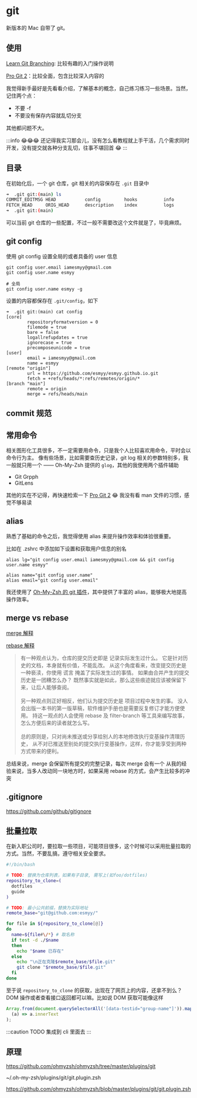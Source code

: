 # git

新版本的 Mac 自带了 git。

## 使用

[Learn Git Branching](https://learngitbranching.js.org/?locale=zh_CN): 比较有趣的入门操作说明

[Pro Git 2](https://git-scm.com/book/zh/)：比较全面，包含比较深入内容的

我觉得新手最好是先看看介绍，了解基本的概念，自己练习练习一些场景。当然，记住两个点：

- 不要 -f
- 不要没有保存内容就乱切分支

其他都问题不大。

:::info 😂😂😂
还记得我实习那会儿，没有怎么看教程就上手干活，几个需求同时开发，没有提交就各种分支乱切，往事不堪回首 😂
:::

## 目录

在初始化后，一个 git 仓库，git 相关的内容保存在 `.git` 目录中

```bash
➜  .git git:(main) ls
COMMIT_EDITMSG HEAD           config         hooks          info           objects        refs
FETCH_HEAD     ORIG_HEAD      description    index          logs           packed-refs
➜  .git git:(main)
```

可以当前 git 仓库的一些配置，不过一般不需要改这个文件就是了，毕竟麻烦。

## git config

使用 git config 设置全局的或者具备的 user 信息

```shell
git config user.email iamesmyy@gmail.com
git config user.name esmyy

# 全局
git config user.name esmyy -g
```

设置的内容都保存在 `.git/config`，如下

```shell {9-11}
➜  .git git:(main) cat config
[core]
        repositoryformatversion = 0
        filemode = true
        bare = false
        logallrefupdates = true
        ignorecase = true
        precomposeunicode = true
[user]
        email = iamesmyy@gmail.com
        name = esmyy
[remote "origin"]
        url = https://github.com/esmyy/esmyy.github.io.git
        fetch = +refs/heads/*:refs/remotes/origin/*
[branch "main"]
        remote = origin
        merge = refs/heads/main
```

## commit 规范

## 常用命令

相关图形化工具很多，不一定需要用命令，只是我个人比较喜欢用命令，平时会以命令行为主。
像有些场景，比如需要查历史记录，git log 相关的参数特别多，我一般就只用一个 —— Oh-My-Zsh 提供的 `glog`，其他的我使用两个插件辅助

- Git Grpph
- GitLens

其他的实在不记得，再快速检索一下 [Pro Git 2](https://git-scm.com/book/zh/v2/) 😂 我没有看 man 文件的习惯，感觉不够易读

## alias

熟悉了基础的命令之后，我觉得使用 alias 来提升操作效率和体验很重要。

比如在 .zshrc 中添加如下设置和获取用户信息的别名

```shell
alias lg="git config user.email iamesmyy@gmail.com && git config user.name esmyy"

alias name="git config user.name"
alias email="git config user.email"
```

我还使用了 [Oh-My-Zsh 的 git 插件](https://github.com/ohmyzsh/ohmyzsh/blob/master/plugins/git/git.plugin.zsh)，其中提供了丰富的 alias，能够极大地提高操作效率。

## merge vs rebase

[merge 解释](https://git-scm.com/book/zh/v2/Git-%E5%88%86%E6%94%AF-%E5%88%86%E6%94%AF%E7%9A%84%E6%96%B0%E5%BB%BA%E4%B8%8E%E5%90%88%E5%B9%B6#_basic_merging)

[rebase 解释](https://git-scm.com/book/zh/v2/Git-%E5%88%86%E6%94%AF-%E5%8F%98%E5%9F%BA)

> 有一种观点认为，仓库的提交历史即是 记录实际发生过什么。 它是针对历史的文档，本身就有价值，不能乱改。 从这个角度看来，改变提交历史是一种亵渎，你使用 谎言 掩盖了实际发生过的事情。 如果由合并产生的提交历史是一团糟怎么办？ 既然事实就是如此，那么这些痕迹就应该被保留下来，让后人能够查阅。 <br/><br/>
> 另一种观点则正好相反，他们认为提交历史是 项目过程中发生的事。 没人会出版一本书的第一版草稿，软件维护手册也是需要反复修订才能方便使用。 持这一观点的人会使用 rebase 及 filter-branch 等工具来编写故事，怎么方便后来的读者就怎么写。 <br/><br/>
> 总的原则是，只对尚未推送或分享给别人的本地修改执行变基操作清理历史， 从不对已推送至别处的提交执行变基操作，这样，你才能享受到两种方式带来的便利。

总结来说，merge 会保留所有提交的完整记录，每次 merge 会有一个
从我的经验来说，当多人改动同一块地方时，如果采用 rebase 的方式，会产生比较多的冲突

## .gitignore

<https://github.com/github/gitignore>

## 批量拉取

在新入职公司时，要拉取一些项目，可能项目很多，这个时候可以采用批量拉取的方式。当然，不要乱搞，遵守相关安全要求。

```bash title="batchClone.ts"
#!/bin/bash

# TODO: 替换为仓库列表，如果有子目录, 需写上(如foo/dotfiles)
repository_to_clone=(
  dotfiles
  guide
)

# TODO: 最小公共前缀，替换为实际地址
remote_base="git@github.com:esmyy/"

for file in ${repository_to_clone[@]}
do
  name=${file#\/*} # 取名称
  if test -d ./$name
  then
    echo "$name 已存在"
  else
    echo "\n正在克隆$remote_base/$file.git"
    git clone "$remote_base/$file.git"
  fi
done
```

至于说 `repository_to_clone` 的获取，出现在了网页上的内容，还拿不到么？DOM 操作或者查看接口返回都可以嘛。比如说 DOM 获取可能像这样

```js
Array.from(document.querySelectorAll('[data-testid="group-name"]')).map(
  (a) => a.innerText
);
```

:::caution TODO
集成到 cli 里面去
:::

## 原理

<https://github.com/ohmyzsh/ohmyzsh/tree/master/plugins/git>

~/.oh-my-zsh/plugins/git/git.plugin.zsh

<https://github.com/ohmyzsh/ohmyzsh/blob/master/plugins/git/git.plugin.zsh>
